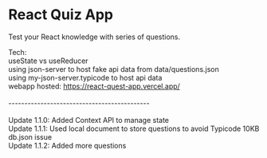 # React Quiz App

Test your React knowledge with series of questions.<br>

Tech:<br>
useState vs useReducer<br>
using json-server to host fake api data from data/questions.json<br>
using my-json-server.typicode to host api data<br>
webapp hosted: https://react-quest-app.vercel.app/
<br><br>--------------------------------------------<br><br>
Update 1.1.0: Added Context API to manage state<br>
Update 1.1.1: Used local document to store questions to avoid Typicode 10KB db.json issue<br>
Update 1.1.2: Added more questions<br>
